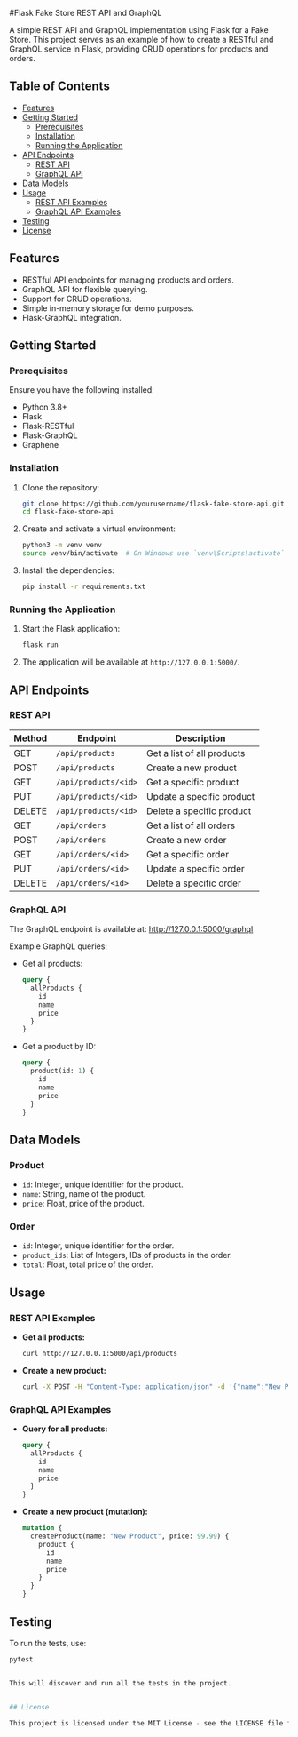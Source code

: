 #Flask Fake Store REST API and GraphQL

A simple REST API and GraphQL implementation using Flask for a Fake Store. This project serves as an example of how to create a RESTful and GraphQL service in Flask, providing CRUD operations for products and orders.

## Table of Contents
- [Features](#features)
- [Getting Started](#getting-started)
  - [Prerequisites](#prerequisites)
  - [Installation](#installation)
  - [Running the Application](#running-the-application)
- [API Endpoints](#api-endpoints)
  - [REST API](#rest-api)
  - [GraphQL API](#graphql-api)
- [Data Models](#data-models)
- [Usage](#usage)
  - [REST API Examples](#rest-api-examples)
  - [GraphQL API Examples](#graphql-api-examples)
- [Testing](#testing)
- [License](#license)

## Features

- RESTful API endpoints for managing products and orders.
- GraphQL API for flexible querying.
- Support for CRUD operations.
- Simple in-memory storage for demo purposes.
- Flask-GraphQL integration.

## Getting Started

### Prerequisites

Ensure you have the following installed:

- Python 3.8+
- Flask
- Flask-RESTful
- Flask-GraphQL
- Graphene

### Installation

1. Clone the repository:

    ```bash
    git clone https://github.com/yourusername/flask-fake-store-api.git
    cd flask-fake-store-api
    ```

2. Create and activate a virtual environment:

    ```bash
    python3 -m venv venv
    source venv/bin/activate  # On Windows use `venv\Scripts\activate`
    ```

3. Install the dependencies:

    ```bash
    pip install -r requirements.txt
    ```

### Running the Application

1. Start the Flask application:

    ```bash
    flask run
    ```

2. The application will be available at `http://127.0.0.1:5000/`.

## API Endpoints

### REST API

| Method | Endpoint                  | Description                |
|--------|---------------------------|----------------------------|
| GET    | `/api/products`            | Get a list of all products |
| POST   | `/api/products`            | Create a new product       |
| GET    | `/api/products/<id>`       | Get a specific product     |
| PUT    | `/api/products/<id>`       | Update a specific product  |
| DELETE | `/api/products/<id>`       | Delete a specific product  |
| GET    | `/api/orders`              | Get a list of all orders   |
| POST   | `/api/orders`              | Create a new order         |
| GET    | `/api/orders/<id>`         | Get a specific order       |
| PUT    | `/api/orders/<id>`         | Update a specific order    |
| DELETE | `/api/orders/<id>`         | Delete a specific order    |

### GraphQL API

The GraphQL endpoint is available at: http://127.0.0.1:5000/graphql



Example GraphQL queries:

- Get all products:

    ```graphql
    query {
      allProducts {
        id
        name
        price
      }
    }
    ```

- Get a product by ID:

    ```graphql
    query {
      product(id: 1) {
        id
        name
        price
      }
    }
    ```

## Data Models

### Product
- `id`: Integer, unique identifier for the product.
- `name`: String, name of the product.
- `price`: Float, price of the product.

### Order
- `id`: Integer, unique identifier for the order.
- `product_ids`: List of Integers, IDs of products in the order.
- `total`: Float, total price of the order.

## Usage

### REST API Examples

- **Get all products:**

    ```bash
    curl http://127.0.0.1:5000/api/products
    ```

- **Create a new product:**

    ```bash
    curl -X POST -H "Content-Type: application/json" -d '{"name":"New Product","price":99.99}' http://127.0.0.1:5000/api/products
    ```

### GraphQL API Examples

- **Query for all products:**

    ```graphql
    query {
      allProducts {
        id
        name
        price
      }
    }
    ```

- **Create a new product (mutation):**

    ```graphql
    mutation {
      createProduct(name: "New Product", price: 99.99) {
        product {
          id
          name
          price
        }
      }
    }
    ```

## Testing

To run the tests, use:

```bash
pytest


This will discover and run all the tests in the project.


## License

This project is licensed under the MIT License - see the LICENSE file for details.
